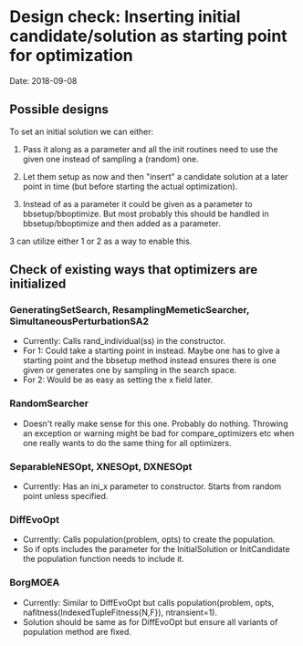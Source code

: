 # Design check: Inserting initial candidate/solution as starting point for optimization
Date: 2018-09-08

## Possible designs
To set an initial solution we can either:

1. Pass it along as a parameter and all the init routines need to use the given one instead of sampling a (random) one.

2. Let them setup as now and then "insert" a candidate solution at a later point in time (but before starting the actual optimization).

3. Instead of as a parameter it could be given as a parameter to bbsetup/bboptimize. But most probably this should be handled in bbsetup/bboptimize and then added as a parameter.

3 can utilize either 1 or 2 as a way to enable this.

## Check of existing ways that optimizers are initialized

### GeneratingSetSearch, ResamplingMemeticSearcher, SimultaneousPerturbationSA2
 - Currently: Calls rand_individual(ss) in the constructor. 
 - For 1: Could take a starting point in instead. Maybe one has to give a starting point and the bbsetup method instead ensures there is one given or generates one by sampling in the search space.
 - For 2: Would be as easy as setting the x field later.

### RandomSearcher
 - Doesn't really make sense for this one. Probably do nothing. Throwing an exception or warning might be bad for compare_optimizers etc when one really wants to do the same thing for all optimizers.

### SeparableNESOpt, XNESOpt, DXNESOpt
 - Currently: Has an ini_x parameter to constructor. Starts from random point unless specified.

### DiffEvoOpt
 - Currently: Calls population(problem, opts) to create the population. 
 - So if opts includes the parameter for the InitialSolution or InitCandidate the population function needs to include it.

### BorgMOEA
 - Currently: Similar to DiffEvoOpt but calls population(problem, opts, nafitness(IndexedTupleFitness{N,F}), ntransient=1).
 - Solution should be same as for DiffEvoOpt but ensure all variants of population method are fixed.
